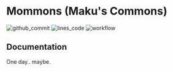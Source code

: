 # Mommons (Maku's Commons)
![github_commit](https://img.shields.io/github/last-commit/itIsMaku/Mommons)
![lines_code](https://img.shields.io/tokei/lines/github/itIsMaku/Mommons)
![workflow](https://img.shields.io/github/workflow/status/itIsMaku/Mommons/Java%20CI)

## Documentation
One day.. maybe.
